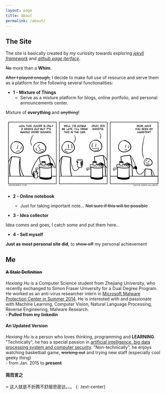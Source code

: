 ```yaml
---
layout: page
title: About
permalink: /about/
---
```


## The Site

The site is basically created by my curiosity towards exploring  [_jekyll framework_](https://www.http://jekyllrb.com/) and [_github page iterface_](https://https://pages.github.com/).

<div class="maxim">
<s>No</s> more than a <strong>Whim</strong>.
</div>

<p>
  <s>After I played enough,</s> I decide to make full use of resource and serve them as a platform for the following several functionalities:
</p>

* __1 - Mixture of Things__
  * Serve as a mixture platform for blogs, online portfolio, and personal announcements center.

<div class="maxim">
Mixture of <strong>everything</strong> and <s>anything</s>!
</div>

![alt juicer](/images/pages/about-juicer.png)

* __2 - Online notebook__
  * Just for taking important note... <s>Not sure if this will be possible</s>


* __3 - Idea collector__

<div class="maxim">
Idea comes and goes, I catch some and put them here..
</div>

* __4 - Sell myself__

<div class="maxim">
  <strong>Just as most personal site did</strong>, to <s>show off</s> my personal achievement
</div>

## Me

<h4 class="text-center"><s>A <strong>Stale</strong> Definition</s></h4>

<div class="maxim">
  <div>
    <i>Hexiang Hu</i> is a Computer Science student from Zhejiang University, who recently exchanged to Simon Fraser University for a Dual Degree Program. He worked as an anti-virus researcher intern in <u>Microsoft Malware Protection Center in Summer 2014</u>. He is interested with and passionate with Machine Learning, Computer Vision, Natural Language Processing, Reverse Engineering, Malware Research.
  </div>

  <div class="text-right">
    <strong>
      - Pulled from my <a herf="http://www.linkedin.com/in/hexianghu">linkedin</a>
    </strong>
  </div>
</div>

<h4 class="text-center"><strong>An Updated Version</strong></h4>

<div class="maxim">
  <div>
    <i>Hexiang Hu</i> is a person who loves thinking, programming and <strong>LEARNING</strong>. "Technically", he has a special passion in <u>artificial intelligence, big data processing system and computer security</u>. "Non-technically", he enjoys watching basketball game, <s>working out</s> and trying new staff (especially cool geeky thing)
  </div>

  <div class="text-right">
      - from Jan. 2015 to <strong>present</strong>
  </div>
</div>

<h4 class="text-center"><strong>简而言之</strong></h4>
> 这人就是不折腾不舒服思密达。。。
{: .text-center}
